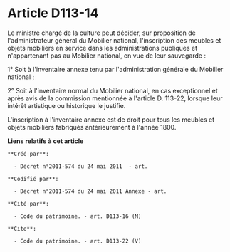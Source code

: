 # Article D113-14

Le ministre chargé de la culture peut décider, sur proposition de l'administrateur général du Mobilier national,
l'inscription des meubles et objets mobiliers en service dans les administrations publiques et n'appartenant pas au Mobilier
national, en vue de leur sauvegarde : 

1° Soit à l'inventaire annexe tenu par l'administration générale du Mobilier national ; 

2° Soit à l'inventaire normal du Mobilier national, en cas exceptionnel et après avis de la commission mentionnée à l'article
D. 113-22, lorsque leur intérêt artistique ou historique le justifie. 

L'inscription à l'inventaire annexe est de droit pour tous les meubles et objets mobiliers fabriqués antérieurement à l'année
1800.

**Liens relatifs à cet article**

	**Créé par**:

	  - Décret n°2011-574 du 24 mai 2011  - art.

	**Codifié par**:

	  - Décret n°2011-574 du 24 mai 2011 Annexe - art.

	**Cité par**:

	  - Code du patrimoine. - art. D113-16 (M)

	**Cite**:

	  - Code du patrimoine. - art. D113-22 (V)

